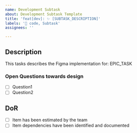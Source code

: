 ```yaml
---
name: Development Subtask
about: Development Subtask Template
title: 'feat[dev]: ✨ [SUBTASK_DESCRIPTION]'
labels: '🔧 code, Subtask'
assignees: ''

---
```


## Description
This tasks describes the Figma implementation for: EPIC_TASK

### Open Questions towards design
- [ ] Question1
- [ ] Question2

## DoR
- [ ] Item has been estimated by the team
- [ ] Item dependencies have been identified and documented
